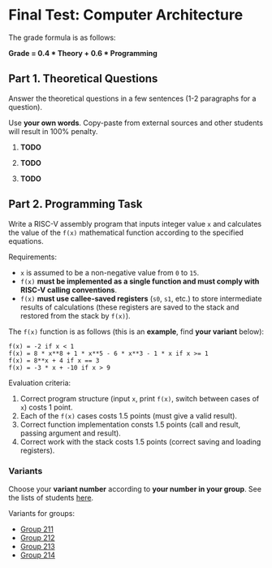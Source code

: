 # Final Test: Computer Architecture

The grade formula is as follows:

__Grade = 0.4 * Theory + 0.6 * Programming__

## Part 1. Theoretical Questions

Answer the theoretical questions in a few sentences (1-2 paragraphs for a question).

Use __your own words__.
Copy-paste from external sources and other students will result in 100% penalty.

1. __TODO__

2. __TODO__

3. __TODO__

## Part 2. Programming Task

Write a RISC-V assembly program that inputs integer value `x` and calculates
the value of the `f(x)` mathematical function according to the specified equations.

Requirements:

* `x` is assumed to be a non-negative value from `0` to `15`.
* `f(x)` __must be implemented as a single function and must comply with RISC-V calling conventions__.
* `f(x)` __must use callee-saved registers__ (`s0`, `s1`, etc.) to store intermediate results of calculations
  (these registers are saved to the stack and restored from the stack by `f(x)`).

The `f(x)` function is as follows (this is an __example__, find __your variant__ below):

    f(x) = -2 if x < 1
    f(x) = 8 * x**8 + 1 * x**5 - 6 * x**3 - 1 * x if x >= 1
    f(x) = 8**x + 4 if x == 3
    f(x) = -3 * x + -10 if x > 9

Evaluation criteria:

1. Correct program structure (input `x`, print `f(x)`, switch between cases of `x`) costs 1 point.
2. Each of the `f(x)` cases costs 1.5 points (must give a valid result).
3. Correct function implementation consts 1.5 points (call and result, passing argument and result).
4. Correct work with the stack costs 1.5 points (correct saving and loading registers).

### Variants

Choose your __variant number__ according to __your number in your group__.
See the lists of students [here](
https://docs.google.com/spreadsheets/d/1kFGcUtLRKk0gWtb5wSuvZNMLMVCo-orDJdcM54Vl2Jw/edit?usp=sharing).

Variants for groups:

* [Group 211](2023_group211)
* [Group 212](2023_group212)
* [Group 213](2023_group213)
* [Group 214](2023_group214)
